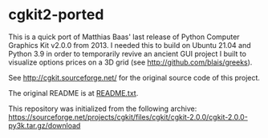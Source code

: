 # cgkit2-ported

This is a quick port of Matthias Baas' last release of Python Computer Graphics
Kit v2.0.0 from 2013. I needed this to build on Ubuntu 21.04 and Python 3.9 in
order to temporarily revive an ancient GUI project I built to visualize options
prices on a 3D grid (see http://github.com/blais/greeks).

See http://cgkit.sourceforge.net/ for the original source code of this project.

The original README is at [README.txt](README.txt).

This repository was initialized from the following archive:
https://sourceforge.net/projects/cgkit/files/cgkit/cgkit-2.0.0/cgkit-2.0.0-py3k.tar.gz/download

